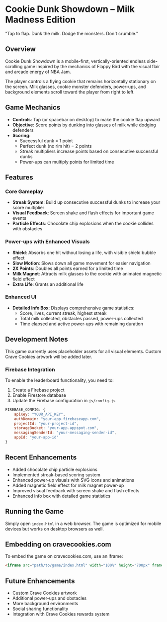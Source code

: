 # Cookie Dunk Showdown – Milk Madness Edition

"Tap to flap. Dunk the milk. Dodge the monsters. Don't crumble."

## Overview

Cookie Dunk Showdown is a mobile-first, vertically-oriented endless side-scrolling game inspired by the mechanics of Flappy Bird with the visual flair and arcade energy of NBA Jam.

The player controls a flying cookie that remains horizontally stationary on the screen. Milk glasses, cookie monster defenders, power-ups, and background elements scroll toward the player from right to left.

## Game Mechanics

- **Controls**: Tap (or spacebar on desktop) to make the cookie flap upward
- **Objective**: Score points by dunking into glasses of milk while dodging defenders
- **Scoring**:
  - Successful dunk = 1 point
  - Perfect dunk (no rim hit) = 2 points
  - Streak multipliers increase points based on consecutive successful dunks
  - Power-ups can multiply points for limited time

## Features

### Core Gameplay
- **Streak System**: Build up consecutive successful dunks to increase your score multiplier
- **Visual Feedback**: Screen shake and flash effects for important game events
- **Particle Effects**: Chocolate chip explosions when the cookie collides with obstacles

### Power-ups with Enhanced Visuals
- **Shield**: Absorbs one hit without losing a life, with visible shield bubble effect
- **Slow Motion**: Slows down all game movement for easier navigation
- **2X Points**: Doubles all points earned for a limited time
- **Milk Magnet**: Attracts milk glasses to the cookie with animated magnetic field effect
- **Extra Life**: Grants an additional life

### Enhanced UI
- **Detailed Info Box**: Displays comprehensive game statistics:
  - Score, lives, current streak, highest streak
  - Total milk collected, obstacles passed, power-ups collected
  - Time elapsed and active power-ups with remaining duration

## Development Notes

This game currently uses placeholder assets for all visual elements. Custom Crave Cookies artwork will be added later.

### Firebase Integration

To enable the leaderboard functionality, you need to:

1. Create a Firebase project
2. Enable Firestore database
3. Update the Firebase configuration in `js/config.js`

```javascript
FIREBASE_CONFIG: {
    apiKey: "YOUR_API_KEY",
    authDomain: "your-app.firebaseapp.com",
    projectId: "your-project-id",
    storageBucket: "your-app.appspot.com",
    messagingSenderId: "your-messaging-sender-id",
    appId: "your-app-id"
}
```

## Recent Enhancements

- Added chocolate chip particle explosions
- Implemented streak-based scoring system
- Enhanced power-up visuals with SVG icons and animations
- Added magnetic field effect for milk magnet power-up
- Improved visual feedback with screen shake and flash effects
- Enhanced info box with detailed game statistics

## Running the Game

Simply open `index.html` in a web browser. The game is optimized for mobile devices but works on desktop browsers as well.

## Embedding on cravecookies.com

To embed the game on cravecookies.com, use an iframe:

```html
<iframe src="path/to/game/index.html" width="100%" height="700px" frameborder="0"></iframe>
```

## Future Enhancements

- Custom Crave Cookies artwork
- Additional power-ups and obstacles
- More background environments
- Social sharing functionality
- Integration with Crave Cookies rewards system
